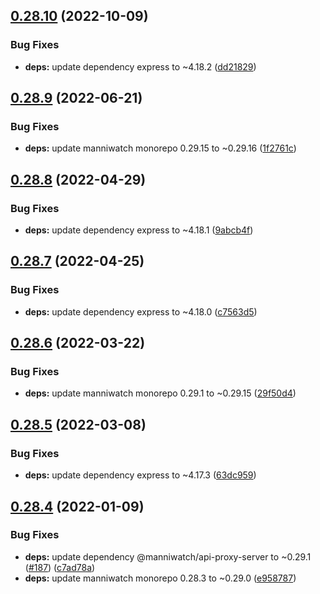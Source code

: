 ## [0.28.10](https://github.com/manniwatch/docker/compare/v0.28.9...v0.28.10) (2022-10-09)


### Bug Fixes

* **deps:** update dependency express to ~4.18.2 ([dd21829](https://github.com/manniwatch/docker/commit/dd21829d0590c11ccee60a7756b6bc8e18ac8456))

## [0.28.9](https://github.com/manniwatch/docker/compare/v0.28.8...v0.28.9) (2022-06-21)


### Bug Fixes

* **deps:** update manniwatch monorepo 0.29.15 to ~0.29.16 ([1f2761c](https://github.com/manniwatch/docker/commit/1f2761c0bad60aa5f5e780ec159f3ac4eded88fa))

## [0.28.8](https://github.com/manniwatch/docker/compare/v0.28.7...v0.28.8) (2022-04-29)


### Bug Fixes

* **deps:** update dependency express to ~4.18.1 ([9abcb4f](https://github.com/manniwatch/docker/commit/9abcb4f59e0787cdd2792aab80d30fee01a382ed))

## [0.28.7](https://github.com/manniwatch/docker/compare/v0.28.6...v0.28.7) (2022-04-25)


### Bug Fixes

* **deps:** update dependency express to ~4.18.0 ([c7563d5](https://github.com/manniwatch/docker/commit/c7563d5482806a65e25835f7293ad06abd323b03))

## [0.28.6](https://github.com/manniwatch/docker/compare/v0.28.5...v0.28.6) (2022-03-22)


### Bug Fixes

* **deps:** update manniwatch monorepo 0.29.1 to ~0.29.15 ([29f50d4](https://github.com/manniwatch/docker/commit/29f50d4b6d21e22edc9d886bf38b554420813f68))

## [0.28.5](https://github.com/manniwatch/docker/compare/v0.28.4...v0.28.5) (2022-03-08)


### Bug Fixes

* **deps:** update dependency express to ~4.17.3 ([63dc959](https://github.com/manniwatch/docker/commit/63dc9590ef0e8f49be7aa8f5b81b08ce63beba4a))

## [0.28.4](https://github.com/manniwatch/docker/compare/v0.28.3...v0.28.4) (2022-01-09)


### Bug Fixes

* **deps:** update dependency @manniwatch/api-proxy-server to ~0.29.1 ([#187](https://github.com/manniwatch/docker/issues/187)) ([c7ad78a](https://github.com/manniwatch/docker/commit/c7ad78a5b61e48254e431e5a936db21060cba4ec))
* **deps:** update manniwatch monorepo 0.28.3 to ~0.29.0 ([e958787](https://github.com/manniwatch/docker/commit/e958787b11faafacde7e8a995bc6b2bcfa49c514))
